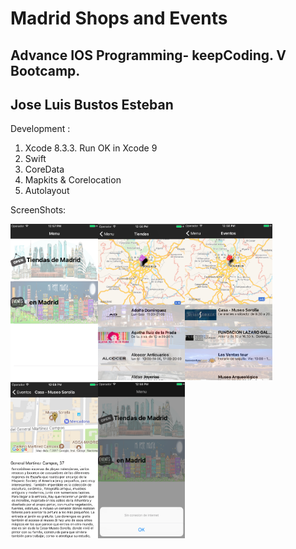 # Madrid Shops and Events

## Advance IOS Programming- keepCoding. V Bootcamp.

## Jose Luis Bustos Esteban

Development : 
  1. Xcode 8.3.3. Run OK in Xcode 9
  2. Swift
  3. CoreData
  4. Mapkits & Corelocation
  5. Autolayout



ScreenShots:

<img height="250px" src = "https://raw.githubusercontent.com/joselbe1976/kc-ios2-proyect/master/madridEventsShops/madridEventsShops/gitimages/menu.png"><img height="250px" src = "https://raw.githubusercontent.com/joselbe1976/kc-ios2-proyect/master/madridEventsShops/madridEventsShops/gitimages/tiendas.png"><img height="250px" src = "https://raw.githubusercontent.com/joselbe1976/kc-ios2-proyect/master/madridEventsShops/madridEventsShops/gitimages/eventos.png"><img height="250px" src = "https://raw.githubusercontent.com/joselbe1976/kc-ios2-proyect/master/madridEventsShops/madridEventsShops/gitimages/detalle.png"><img height="250px" src = "https://raw.githubusercontent.com/joselbe1976/kc-ios2-proyect/master/madridEventsShops/madridEventsShops/gitimages/internet.png">
